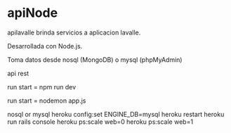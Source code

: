 # apiNode
apilavalle brinda servicios a aplicacion lavalle.

Desarrollada con Node.js.

Toma datos desde nosql (MongoDB) o mysql (phpMyAdmin)

api rest

run start =  npm run dev 

run start =   nodemon app.js

nosql or mysql
heroku config:set ENGINE_DB=mysql
heroku restart
heroku run rails console
heroku ps:scale web=0
heroku ps:scale web=1
